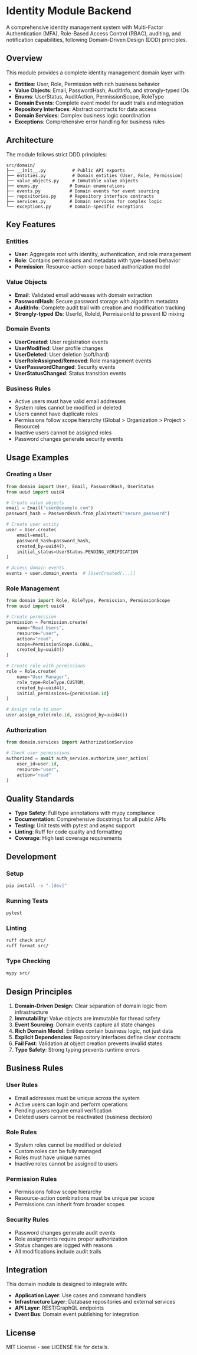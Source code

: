 # Identity Module Backend

A comprehensive identity management system with Multi-Factor Authentication (MFA), Role-Based Access Control (RBAC), auditing, and notification capabilities, following Domain-Driven Design (DDD) principles.

## Overview

This module provides a complete identity management domain layer with:

- **Entities**: User, Role, Permission with rich business behavior
- **Value Objects**: Email, PasswordHash, AuditInfo, and strongly-typed IDs
- **Enums**: UserStatus, AuditAction, PermissionScope, RoleType
- **Domain Events**: Complete event model for audit trails and integration
- **Repository Interfaces**: Abstract contracts for data access
- **Domain Services**: Complex business logic coordination
- **Exceptions**: Comprehensive error handling for business rules

## Architecture

The module follows strict DDD principles:

```
src/domain/
├── __init__.py          # Public API exports
├── entities.py          # Domain entities (User, Role, Permission)
├── value_objects.py     # Immutable value objects
├── enums.py            # Domain enumerations
├── events.py           # Domain events for event sourcing
├── repositories.py     # Repository interface contracts
├── services.py         # Domain services for complex logic
└── exceptions.py       # Domain-specific exceptions
```

## Key Features

### Entities

- **User**: Aggregate root with identity, authentication, and role management
- **Role**: Contains permissions and metadata with type-based behavior
- **Permission**: Resource-action-scope based authorization model

### Value Objects

- **Email**: Validated email addresses with domain extraction
- **PasswordHash**: Secure password storage with algorithm metadata
- **AuditInfo**: Complete audit trail with creation and modification tracking
- **Strongly-typed IDs**: UserId, RoleId, PermissionId to prevent ID mixing

### Domain Events

- **UserCreated**: User registration events
- **UserModified**: User profile changes
- **UserDeleted**: User deletion (soft/hard)
- **UserRoleAssigned/Removed**: Role management events
- **UserPasswordChanged**: Security events
- **UserStatusChanged**: Status transition events

### Business Rules

- Active users must have valid email addresses
- System roles cannot be modified or deleted
- Users cannot have duplicate roles
- Permissions follow scope hierarchy (Global > Organization > Project > Resource)
- Inactive users cannot be assigned roles
- Password changes generate security events

## Usage Examples

### Creating a User

```python
from domain import User, Email, PasswordHash, UserStatus
from uuid import uuid4

# Create value objects
email = Email("user@example.com")
password_hash = PasswordHash.from_plaintext("secure_password")

# Create user entity
user = User.create(
    email=email,
    password_hash=password_hash,
    created_by=uuid4(),
    initial_status=UserStatus.PENDING_VERIFICATION
)

# Access domain events
events = user.domain_events  # [UserCreated(...)]
```

### Role Management

```python
from domain import Role, RoleType, Permission, PermissionScope
from uuid import uuid4

# Create permission
permission = Permission.create(
    name="Read Users",
    resource="user",
    action="read",
    scope=PermissionScope.GLOBAL,
    created_by=uuid4()
)

# Create role with permissions
role = Role.create(
    name="User Manager",
    role_type=RoleType.CUSTOM,
    created_by=uuid4(),
    initial_permissions={permission.id}
)

# Assign role to user
user.assign_role(role.id, assigned_by=uuid4())
```

### Authorization

```python
from domain.services import AuthorizationService

# Check user permissions
authorized = await auth_service.authorize_user_action(
    user_id=user.id,
    resource="user",
    action="read"
)
```

## Quality Standards

- **Type Safety**: Full type annotations with mypy compliance
- **Documentation**: Comprehensive docstrings for all public APIs
- **Testing**: Unit tests with pytest and async support
- **Linting**: Ruff for code quality and formatting
- **Coverage**: High test coverage requirements

## Development

### Setup

```bash
pip install -e ".[dev]"
```

### Running Tests

```bash
pytest
```

### Linting

```bash
ruff check src/
ruff format src/
```

### Type Checking

```bash
mypy src/
```

## Design Principles

1. **Domain-Driven Design**: Clear separation of domain logic from infrastructure
2. **Immutability**: Value objects are immutable for thread safety
3. **Event Sourcing**: Domain events capture all state changes
4. **Rich Domain Model**: Entities contain business logic, not just data
5. **Explicit Dependencies**: Repository interfaces define clear contracts
6. **Fail Fast**: Validation at object creation prevents invalid states
7. **Type Safety**: Strong typing prevents runtime errors

## Business Rules

### User Rules
- Email addresses must be unique across the system
- Active users can login and perform operations
- Pending users require email verification
- Deleted users cannot be reactivated (business decision)

### Role Rules
- System roles cannot be modified or deleted
- Custom roles can be fully managed
- Roles must have unique names
- Inactive roles cannot be assigned to users

### Permission Rules
- Permissions follow scope hierarchy
- Resource-action combinations must be unique per scope
- Permissions can inherit from broader scopes

### Security Rules
- Password changes generate audit events
- Role assignments require proper authorization
- Status changes are logged with reasons
- All modifications include audit trails

## Integration

This domain module is designed to integrate with:

- **Application Layer**: Use cases and command handlers
- **Infrastructure Layer**: Database repositories and external services
- **API Layer**: REST/GraphQL endpoints
- **Event Bus**: Domain event publishing for integration

## License

MIT License - see LICENSE file for details.